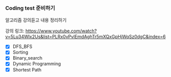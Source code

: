 ### Coding test 준비하기

알고리즘 강의듣고 내용 정리하기

강의 링크: https://www.youtube.com/watch?v=5Lu34WIx2Us&list=PLRx0vPvlEmdAghTr5mXQxGpHjWqSz0dgC&index=6

- [x] DFS_BFS
- [x] Sorting
- [x] Binary_search
- [x] Dynamic Programming
- [x] Shortest Path